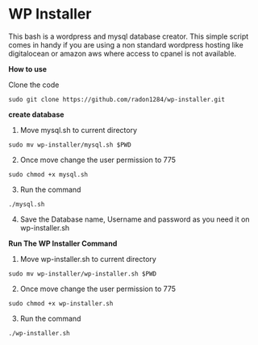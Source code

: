 # WP Installer

This bash is a wordpress and mysql database creator. This simple script comes in handy if you are using a non standard wordpress hosting like digitalocean or amazon aws where access to cpanel is not available.

**How to use**


Clone the code 
```
sudo git clone https://github.com/radon1284/wp-installer.git
```
**create database**

1. Move mysql.sh to current directory
```
sudo mv wp-installer/mysql.sh $PWD
```
2. Once move change the user permission to 775
```
sudo chmod +x mysql.sh
```
3. Run the command
```
./mysql.sh
```
4. Save the Database name, Username and password as you need it on wp-installer.sh

**Run The WP Installer Command**

1. Move wp-installer.sh to current directory 
```
sudo mv wp-installer/wp-installer.sh $PWD
```
2. Once move change the user permission to 775
```
sudo chmod +x wp-installer.sh
```
3. Run the command
```
./wp-installer.sh
```

